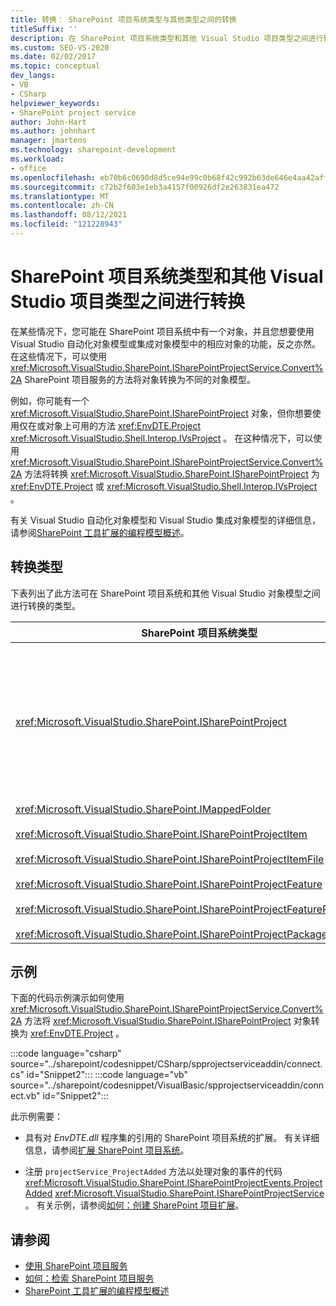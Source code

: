 ```yaml
---
title: 转换： SharePoint 项目系统类型与其他类型之间的转换
titleSuffix: ''
description: 在 SharePoint 项目系统类型和其他 Visual Studio 项目类型之间进行转换。 查看可转换的类型的详细信息列表。
ms.custom: SEO-VS-2020
ms.date: 02/02/2017
ms.topic: conceptual
dev_langs:
- VB
- CSharp
helpviewer_keywords:
- SharePoint project service
author: John-Hart
ms.author: johnhart
manager: jmartens
ms.technology: sharepoint-development
ms.workload:
- office
ms.openlocfilehash: eb70b6c0690d8d5ce94e99c0b68f42c992b63de646e4aa42affe09de3a61003c
ms.sourcegitcommit: c72b2f603e1eb3a4157f00926df2e263831ea472
ms.translationtype: MT
ms.contentlocale: zh-CN
ms.lasthandoff: 08/12/2021
ms.locfileid: "121228943"
---
```

# <a name="convert-between-sharepoint-project-system-types-and-other-visual-studio-project-types"></a>SharePoint 项目系统类型和其他 Visual Studio 项目类型之间进行转换
  在某些情况下，您可能在 SharePoint 项目系统中有一个对象，并且您想要使用 Visual Studio 自动化对象模型或集成对象模型中的相应对象的功能，反之亦然。 在这些情况下，可以使用 <xref:Microsoft.VisualStudio.SharePoint.ISharePointProjectService.Convert%2A> SharePoint 项目服务的方法将对象转换为不同的对象模型。

 例如，你可能有一个 <xref:Microsoft.VisualStudio.SharePoint.ISharePointProject> 对象，但你想要使用仅在或对象上可用的方法 <xref:EnvDTE.Project> <xref:Microsoft.VisualStudio.Shell.Interop.IVsProject> 。 在这种情况下，可以使用 <xref:Microsoft.VisualStudio.SharePoint.ISharePointProjectService.Convert%2A> 方法将转换 <xref:Microsoft.VisualStudio.SharePoint.ISharePointProject> 为 <xref:EnvDTE.Project> 或 <xref:Microsoft.VisualStudio.Shell.Interop.IVsProject> 。

 有关 Visual Studio 自动化对象模型和 Visual Studio 集成对象模型的详细信息，请参阅[SharePoint 工具扩展的编程模型概述](../sharepoint/overview-of-the-programming-model-of-sharepoint-tools-extensions.md)。

## <a name="types-of-conversions"></a>转换类型
 下表列出了此方法可在 SharePoint 项目系统和其他 Visual Studio 对象模型之间进行转换的类型。

|SharePoint 项目系统类型|自动化和集成对象模型中的相应类型|
|------------------------------------|-------------------------------------------------------------------------|
|<xref:Microsoft.VisualStudio.SharePoint.ISharePointProject>|<xref:EnvDTE.Project><br /><br /> 或<br /><br /> Visual Studio 集成对象模型中由项目的基础 COM 对象实现的任何接口。 这些接口包括 <xref:Microsoft.VisualStudio.Shell.Interop.IVsHierarchy> 、 <xref:Microsoft.VisualStudio.Shell.Interop.IVsProject> (或派生接口) 、和 <xref:Microsoft.VisualStudio.Shell.Interop.IVsBuildPropertyStorage> 。 有关项目实现的主接口的列表，请参阅[Project 模型核心组件](../extensibility/internals/project-model-core-components.md)。|
|<xref:Microsoft.VisualStudio.SharePoint.IMappedFolder><br /><br /> <xref:Microsoft.VisualStudio.SharePoint.ISharePointProjectItem><br /><br /> <xref:Microsoft.VisualStudio.SharePoint.ISharePointProjectItemFile><br /><br /> <xref:Microsoft.VisualStudio.SharePoint.ISharePointProjectFeature><br /><br /> <xref:Microsoft.VisualStudio.SharePoint.ISharePointProjectFeatureResourceFile><br /><br /> <xref:Microsoft.VisualStudio.SharePoint.ISharePointProjectPackage>|<xref:EnvDTE.ProjectItem><br /><br /> 或<br /><br /> <xref:System.UInt32>值 (也称为 VSITEMID) ，用于标识包含它的中的项目成员 <xref:Microsoft.VisualStudio.Shell.Interop.IVsHierarchy> 。 此值可传递给某些方法的 *itemid* 参数 <xref:Microsoft.VisualStudio.Shell.Interop.IVsHierarchy> 。|

## <a name="example"></a>示例
 下面的代码示例演示如何使用 <xref:Microsoft.VisualStudio.SharePoint.ISharePointProjectService.Convert%2A> 方法将 <xref:Microsoft.VisualStudio.SharePoint.ISharePointProject> 对象转换为 <xref:EnvDTE.Project> 。

:::code language="csharp" source="../sharepoint/codesnippet/CSharp/spprojectserviceaddin/connect.cs" id="Snippet2":::
:::code language="vb" source="../sharepoint/codesnippet/VisualBasic/spprojectserviceaddin/connect.vb" id="Snippet2":::

 此示例需要：

- 具有对 *EnvDTE.dll* 程序集的引用的 SharePoint 项目系统的扩展。 有关详细信息，请参阅[扩展 SharePoint 项目系统](../sharepoint/extending-the-sharepoint-project-system.md)。

- 注册 `projectService_ProjectAdded` 方法以处理对象的事件的代码 <xref:Microsoft.VisualStudio.SharePoint.ISharePointProjectEvents.ProjectAdded> <xref:Microsoft.VisualStudio.SharePoint.ISharePointProjectService> 。 有关示例，请参阅[如何：创建 SharePoint 项目扩展](../sharepoint/how-to-create-a-sharepoint-project-extension.md)。

## <a name="see-also"></a>请参阅

- [使用 SharePoint 项目服务](../sharepoint/using-the-sharepoint-project-service.md)
- [如何：检索 SharePoint 项目服务](../sharepoint/how-to-retrieve-the-sharepoint-project-service.md)
- [SharePoint 工具扩展的编程模型概述](../sharepoint/overview-of-the-programming-model-of-sharepoint-tools-extensions.md)
